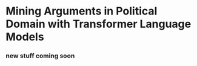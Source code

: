 # Mining Arguments in Political Domain with Transformer Language Models 

### new stuff coming soon
